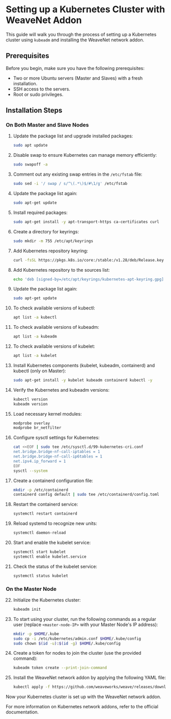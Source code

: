 # Setting up a Kubernetes Cluster with WeaveNet Addon

This guide will walk you through the process of setting up a Kubernetes cluster using `kubeadm` and installing the WeaveNet network addon.

## Prerequisites

Before you begin, make sure you have the following prerequisites:

- Two or more Ubuntu servers (Master and Slaves) with a fresh installation.
- SSH access to the servers.
- Root or sudo privileges.

## Installation Steps

### On Both Master and Slave Nodes

1. Update the package list and upgrade installed packages:
    ```bash
    sudo apt update
    ```

2. Disable swap to ensure Kubernetes can manage memory efficiently:
    ```bash
    sudo swapoff -a
    ```

3. Comment out any existing swap entries in the `/etc/fstab` file:
    ```bash
    sudo sed -i '/ swap / s/^\(.*\)$/#\1/g' /etc/fstab
    ```

4. Update the package list again:
    ```bash
    sudo apt-get update
    ```

5. Install required packages:
    ```bash
    sudo apt-get install -y apt-transport-https ca-certificates curl
    ```

6. Create a directory for keyrings:
    ```bash
    sudo mkdir -m 755 /etc/apt/keyrings
    ```

7. Add Kubernetes repository keyring:
    ```bash
    curl -fsSL https://pkgs.k8s.io/core:/stable:/v1.28/deb/Release.key | sudo gpg --dearmor -o /etc/apt/keyrings/kubernetes-apt-keyring.gpg
    ```

8. Add Kubernetes repository to the sources list:
    ```bash
    echo 'deb [signed-by=/etc/apt/keyrings/kubernetes-apt-keyring.gpg] https://pkgs.k8s.io/core:/stable:/v1.28/deb/ /' | sudo tee /etc/apt/sources.list.d/kubernetes.list
    ```

9. Update the package list again:
    ```bash
    sudo apt-get update
    ```
10. To check available versions of kubectl:
    ```bash
    apt list -a kubectl
    ```

11. To check available versions of kubeadm:
    ```bash
    apt list -a kubeadm
    ```

12. To check available versions of kubelet:
    ```bash
    apt list -a kubelet
    ```

13. Install Kubernetes components (kubelet, kubeadm, containerd) and kubectl (only on Master):
    ```bash
    sudo apt-get install -y kubelet kubeadm containerd kubectl -y
    ```

14. Verify the Kubernetes and kubeadm versions:
    ```bash
    kubectl version
    kubeadm version
    ```
15. Load necessary kernel modules:
    ```bash
    modprobe overlay
    modprobe br_netfilter
    ```

16. Configure sysctl settings for Kubernetes:
    ```bash
    cat <<EOF | sudo tee /etc/sysctl.d/99-kubernetes-cri.conf
    net.bridge.bridge-nf-call-iptables = 1
    net.bridge.bridge-nf-call-ip6tables = 1
    net.ipv4.ip_forward = 1
    EOF
    sysctl --system
    ```

17. Create a containerd configuration file:
    ```bash
    mkdir -p /etc/containerd
    containerd config default | sudo tee /etc/containerd/config.toml
    ```

18. Restart the containerd service:
    ```bash
    systemctl restart containerd
    ```

19. Reload systemd to recognize new units:
    ```bash
    systemctl daemon-reload
    ```

20. Start and enable the kubelet service:
    ```bash
    systemctl start kubelet
    systemctl enable kubelet.service
    ```

21. Check the status of the kubelet service:
    ```bash
    systemctl status kubelet
    ```

### On the Master Node

22. Initialize the Kubernetes cluster:
    ```bash
    kubeadm init
    ```

23. To start using your cluster, run the following commands as a regular user (replace `<master-node-IP>` with your Master Node's IP address):
    ```bash
    mkdir -p $HOME/.kube
    sudo cp -i /etc/kubernetes/admin.conf $HOME/.kube/config
    sudo chown $(id -u):$(id -g) $HOME/.kube/config
    ```

24. Create a token for nodes to join the cluster (use the provided command):
    ```bash
    kubeadm token create --print-join-command
    ```

25. Install the WeaveNet network addon by applying the following YAML file:
    ```bash
    kubectl apply -f https://github.com/weaveworks/weave/releases/download/v2.8.1/weave-daemonset-k8s.yaml
    ```

Now your Kubernetes cluster is set up with the WeaveNet network addon.

For more information on Kubernetes network addons, refer to the official documentation.
